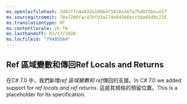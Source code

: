```yaml
---
ms.openlocfilehash: 2d82f7c4a433a18864f5818a367a75d8f8bece57
ms.sourcegitcommit: 70a7286fac47bfd3a174e84566bcc5da05d0c235
ms.translationtype: MT
ms.contentlocale: zh-TW
ms.lasthandoff: 03/17/2020
ms.locfileid: "79485564"
---
```

## <a name="ref-locals-and-returns"></a><span data-ttu-id="70e0d-101">Ref 區域變數和傳回</span><span class="sxs-lookup"><span data-stu-id="70e0d-101">Ref Locals and Returns</span></span>

<span data-ttu-id="70e0d-102">在C# 7.0 中，我們新增*ref 區域變數和 ref*傳回的支援。</span><span class="sxs-lookup"><span data-stu-id="70e0d-102">In C# 7.0 we added support for *ref locals and ref returns*.</span></span>  <span data-ttu-id="70e0d-103">這是其規格的預留位置。</span><span class="sxs-lookup"><span data-stu-id="70e0d-103">This is a placeholder for its specification.</span></span>
